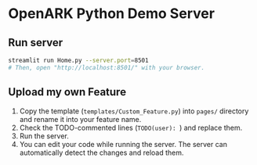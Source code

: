 # OpenARK Python Demo Server

## Run server

```sh
streamlit run Home.py --server.port=8501
# Then, open "http://localhost:8501/" with your browser.
```

## Upload my own Feature

1. Copy the template (`templates/Custom_Feature.py`) into `pages/` directory and rename it into your feature name.
2. Check the TODO-commented lines (`TODO(user): `) and replace them.
3. Run the server.
4. You can edit your code while running the server. The server can automatically detect the changes and reload them.
